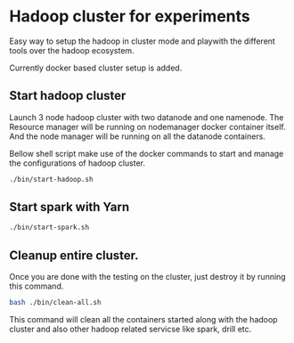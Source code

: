 # Hadoop cluster for experiments

Easy way to setup the hadoop in cluster mode and playwith the different tools
over the hadoop ecosystem.

Currently docker based cluster setup is added.


## Start hadoop cluster

Launch 3 node hadoop cluster with two datanode and one namenode. The Resource
manager will be running on nodemanager docker container itself. And the node
manager will be running on all the datanode containers.

Bellow shell script make use of the docker commands to start and manage the
configurations of hadoop cluster.

```bash
./bin/start-hadoop.sh
```


## Start spark with Yarn

```bash
./bin/start-spark.sh
```

## Cleanup entire cluster.

Once you are done with the testing on the cluster, just destroy it by running
this command.

```bash
bash ./bin/clean-all.sh
```

This command will clean all the containers started along with the hadoop cluster
and also other hadoop related servicse like spark, drill etc.
